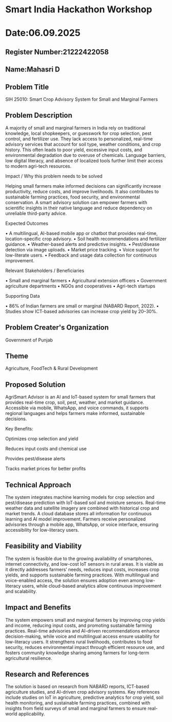 # Smart India Hackathon Workshop
# Date:06.09.2025
## Register Number:21222422058
## Name:Mahasri D
## Problem Title
SIH 25010: Smart Crop Advisory System for Small and Marginal Farmers
## Problem Description
A majority of small and marginal farmers in India rely on traditional knowledge, local shopkeepers, or guesswork for crop selection, pest control, and fertilizer use. They lack access to personalized, real-time advisory services that account for soil type, weather conditions, and crop history. This often leads to poor yield, excessive input costs, and environmental degradation due to overuse of chemicals. Language barriers, low digital literacy, and absence of localized tools further limit their access to modern agri-tech resources.

Impact / Why this problem needs to be solved

Helping small farmers make informed decisions can significantly increase productivity, reduce costs, and improve livelihoods. It also contributes to sustainable farming practices, food security, and environmental conservation. A smart advisory solution can empower farmers with scientific insights in their native language and reduce dependency on unreliable third-party advice.

Expected Outcomes

• A multilingual, AI-based mobile app or chatbot that provides real-time, location-specific crop advisory.
• Soil health recommendations and fertilizer guidance.
• Weather-based alerts and predictive insights.
• Pest/disease detection via image uploads.
• Market price tracking.
• Voice support for low-literate users.
• Feedback and usage data collection for continuous improvement.

Relevant Stakeholders / Beneficiaries

• Small and marginal farmers
• Agricultural extension officers
• Government agriculture departments
• NGOs and cooperatives
• Agri-tech startups

Supporting Data

• 86% of Indian farmers are small or marginal (NABARD Report, 2022).
• Studies show ICT-based advisories can increase crop yield by 20–30%.

## Problem Creater's Organization
Government of Punjab

## Theme
Agriculture, FoodTech & Rural Development

## Proposed Solution

AgriSmart Advisor is an AI and IoT-based system for small farmers that provides real-time crop, soil, pest, weather, and market guidance. Accessible via mobile, WhatsApp, and voice commands, it supports regional languages and helps farmers make informed, sustainable decisions.

Key Benefits:

Optimizes crop selection and yield

Reduces input costs and chemical use

Provides pest/disease alerts

Tracks market prices for better profits

## Technical Approach
The system integrates machine learning models for crop selection and pest/disease prediction with IoT-based soil and moisture sensors. Real-time weather data and satellite imagery are combined with historical crop and market trends. A cloud database stores all information for continuous learning and AI model improvement. Farmers receive personalized advisories through a mobile app, WhatsApp, or voice interface, ensuring accessibility for low-literacy users.


## Feasibility and Viability
The system is feasible due to the growing availability of smartphones, internet connectivity, and low-cost IoT sensors in rural areas. It is viable as it directly addresses farmers’ needs, reduces input costs, increases crop yields, and supports sustainable farming practices. With multilingual and voice-enabled access, the solution ensures adoption even among low-literacy users, while cloud-based analytics allow continuous improvement and scalability.
## Impact and Benefits
The system empowers small and marginal farmers by improving crop yields and income, reducing input costs, and promoting sustainable farming practices. Real-time advisories and AI-driven recommendations enhance decision-making, while voice and multilingual access ensure usability for low-literacy users. It strengthens rural livelihoods, contributes to food security, reduces environmental impact through efficient resource use, and fosters community knowledge sharing among farmers for long-term agricultural resilience.


## Research and References
The solution is based on research from NABARD reports, ICT-based agriculture studies, and AI-driven crop advisory systems. Key references include studies on IoT in agriculture, predictive analytics for crop yield, soil health monitoring, and sustainable farming practices, combined with insights from field surveys of small and marginal farmers to ensure real-world applicability.



